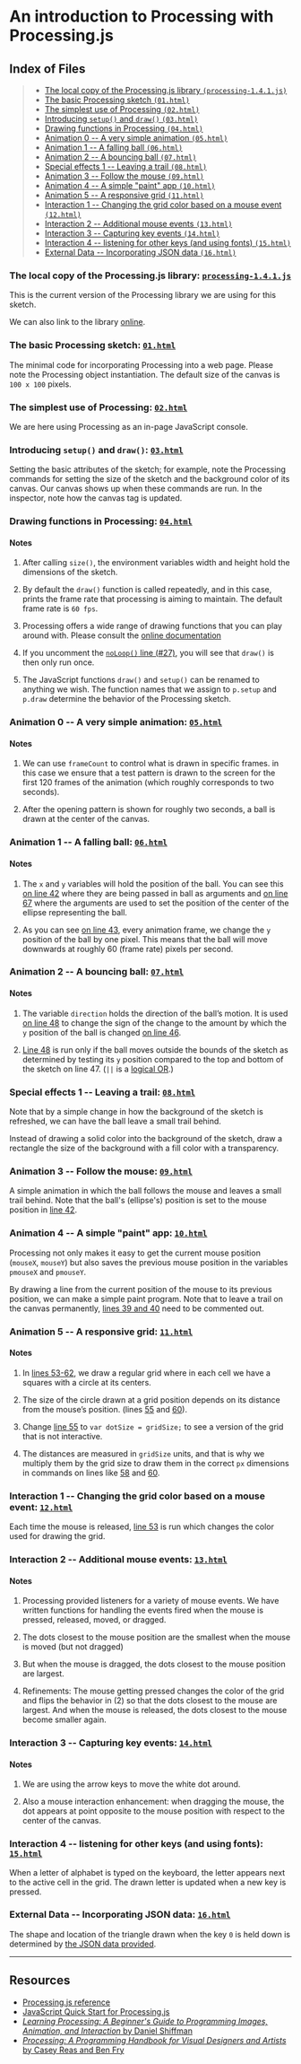 # An introduction to Processing with Processing.js

## Index of Files

> + [The local copy of the Processing.js library `(processing-1.4.1.js)`](#00)
> + [The basic Processing sketch `(01.html)`](#01)
> + [The simplest use of Processing `(02.html)`](#02)
> + [Introducing `setup()` and `draw()` `(03.html)`](#03)
> + [Drawing functions in Processing `(04.html)`](#04)
> + [Animation 0 -- A very simple animation `(05.html)`](#05)
> + [Animation 1 -- A falling ball `(06.html)`](#06)
> + [Animation 2 -- A bouncing ball `(07.html)`](#07)
> + [Special effects 1 -- Leaving a trail `(08.html)`](#08)
> + [Animation 3 -- Follow the mouse `(09.html)`](#09)
> + [Animation 4 -- A simple "paint" app `(10.html)`](#10)
> + [Animation 5 -- A responsive grid `(11.html)`](#11)
> + [Interaction 1 -- Changing the grid color based on a mouse event `(12.html)`](#12)
> + [Interaction 2 -- Additional mouse events `(13.html)`](#13)
> + [Interaction 3 -- Capturing key events `(14.html)`](#14)
> + [Interaction 4 -- listening for other keys (and using fonts) `(15.html)`](#15)
> + [External Data -- Incorporating JSON data `(16.html)`](#16)

### <a name='00'></a> The local copy of the Processing.js library: [`processing-1.4.1.js`](https://github.com/DGMD-E-15/Processing-Tutorial-01/blob/master/processing-1.4.1.js)

This is the current version of the Processing library we are using for this sketch.

We can also link to the library [online](https://github.com/downloads/processing-js/processing-js/processing-1.4.1.js).


### <a name='01'></a> The basic Processing sketch: [`01.html`](https://github.com/DGMD-E-15/Processing-Tutorial-01/blob/master/01.html)

The minimal code for incorporating Processing into a web page. Please note the Processing object instantiation. The default size of the canvas is `100 x 100` pixels.
 

### <a name='02'></a> The simplest use of Processing: [`02.html`](https://github.com/DGMD-E-15/Processing-Tutorial-01/blob/master/02.html)

We are here using Processing as an in-page JavaScript console.


### <a name='03'></a> Introducing `setup()` and `draw()`: [`03.html`](https://github.com/DGMD-E-15/Processing-Tutorial-01/blob/master/03.html)

Setting the basic attributes of the sketch; for example, note the Processing commands for setting the size of the sketch and the background color of its canvas. Our canvas shows up when these commands are run. In the inspector, note how the canvas tag is updated.


### <a name='04'></a> Drawing functions in Processing: [`04.html`](https://github.com/DGMD-E-15/Processing-Tutorial-01/blob/master/04.html)

#### Notes

1. After calling `size()`, the environment variables width and height hold the dimensions of the sketch.

2. By default the `draw()` function is called repeatedly, and in this case, prints the frame rate that processing is aiming to maintain. The default frame rate is `60 fps`.

3. Processing offers a wide range of drawing functions that you can play around with. Please consult the [online documentation](http://processingjs.org/reference/)

4. If you uncomment the [`noLoop()` line (#27)](https://github.com/DGMD-E-15/Processing-Tutorial-01/blob/master/04.html#L27), you will see that `draw()` is then only run once.

5. The JavaScript functions `draw()` and `setup()` can be renamed to anything we wish. The function names that we assign to `p.setup` and `p.draw` determine the behavior of the Processing sketch.


### <a name='05'></a> Animation 0 -- A very simple animation: [`05.html`](https://github.com/DGMD-E-15/Processing-Tutorial-01/blob/master/05.html)

#### Notes

1. We can use `frameCount` to control what is drawn in specific frames. in this case we ensure that a test pattern is drawn to the screen for the first 120 frames of the animation (which roughly corresponds to two seconds).

2. After the opening pattern is shown for roughly two seconds, a ball is drawn at the center of the canvas.


### <a name='06'></a> Animation 1 -- A falling ball: [`06.html`](https://github.com/DGMD-E-15/Processing-Tutorial-01/blob/master/06.html)

#### Notes

1. The `x` and `y` variables will hold the position of the ball. You can see this [on line 42](https://github.com/DGMD-E-15/Processing-Tutorial-01/blob/master/06.html#L42) where they are being passed in ball as arguments and [on line 67](https://github.com/DGMD-E-15/Processing-Tutorial-01/blob/master/06.html#L67) where the arguments are used to set the position of the center of the ellipse representing the ball.

2. As you can see [on line 43](https://github.com/DGMD-E-15/Processing-Tutorial-01/blob/master/06.html#L43), every animation frame, we change the `y` position of the ball by one pixel. This means that the ball will move downwards at roughly 60 (frame rate) pixels per second.


### <a name='07'></a> Animation 2 -- A bouncing ball: [`07.html`](https://github.com/DGMD-E-15/Processing-Tutorial-01/blob/master/07.html)

#### Notes

1. The variable `direction` holds the direction of the ball’s motion. It is used [on line 48](https://github.com/DGMD-E-15/Processing-Tutorial-01/blob/master/07.html#L48) to change the sign of the change to the amount by which the `y` position of the ball is changed [on line 46](https://github.com/DGMD-E-15/Processing-Tutorial-01/blob/master/07.html#L46).

2. [Line 48](https://github.com/DGMD-E-15/Processing-Tutorial-01/blob/master/07.html#L48) is run only if the ball moves outside the bounds of the sketch as determined by testing its `y` position compared to the top and bottom of the sketch on line 47. (`||` is a [logical OR](http://processingjs.org/learning/basic/logicaloperators/).)


### <a name='08'></a> Special effects 1 -- Leaving a trail: [`08.html`](https://github.com/DGMD-E-15/Processing-Tutorial-01/blob/master/08.html)

Note that by a simple change in how the background of the sketch is refreshed, we can have the ball leave a small trail behind. 

Instead of drawing a solid color into the background of the sketch, draw a rectangle the size of the background with a fill color with a transparency.


### <a name='09'></a> Animation 3 -- Follow the mouse: [`09.html`](https://github.com/DGMD-E-15/Processing-Tutorial-01/blob/master/09.html)

A simple animation in which the ball follows the mouse and leaves a small trail behind. Note that the ball's (ellipse's) position is set to the mouse position in [line 42](https://github.com/DGMD-E-15/Processing-Tutorial-01/blob/master/09.html#L42).


### <a name='10'></a> Animation 4 -- A simple "paint" app: [`10.html`](https://github.com/DGMD-E-15/Processing-Tutorial-01/blob/master/10.html)

Processing not only makes it easy to get the current mouse position (`mouseX`, `mouseY`) but also saves the previous mouse position in the variables `pmouseX` and `pmouseY`.

By drawing a line from the current position of the mouse to its previous position, we can make a simple paint program. Note that to leave a trail on the canvas permanently, [lines 39 and 40](https://github.com/DGMD-E-15/Processing-Tutorial-01/blob/master/10.html#L39-40) need to be commented out.


### <a name='11'></a> Animation 5 -- A responsive grid: [`11.html`](https://github.com/DGMD-E-15/Processing-Tutorial-01/blob/master/11.html)

#### Notes

1. In [lines 53-62](https://github.com/DGMD-E-15/Processing-Tutorial-01/blob/master/11.html#L53-62), we draw a regular grid where in each cell we have a squares with a circle at its centers.

2. The size of the circle drawn at a grid position depends on its distance from the mouse’s position. (lines [55](https://github.com/DGMD-E-15/Processing-Tutorial-01/blob/master/11.html#L55) and [60](https://github.com/DGMD-E-15/Processing-Tutorial-01/blob/master/11.html#L60)).

3. Change [line 55](https://github.com/DGMD-E-15/Processing-Tutorial-01/blob/master/11.html#L55) to `var dotSize = gridSize;` to see a version of the grid that is not interactive.

4. The distances are measured in `gridSize` units, and that is why we multiply them by the grid size to draw them in the correct `px` dimensions in commands on lines like [58](https://github.com/DGMD-E-15/Processing-Tutorial-01/blob/master/11.html#L58) and [60](https://github.com/DGMD-E-15/Processing-Tutorial-01/blob/master/11.html#L60).


### <a name='12'></a> Interaction 1 -- Changing the grid color based on a mouse event: [`12.html`](https://github.com/DGMD-E-15/Processing-Tutorial-01/blob/master/12.html)

Each time the mouse is released, [line 53](https://github.com/DGMD-E-15/Processing-Tutorial-01/blob/master/12.html#L53) is run which changes the color used for drawing the grid.


### <a name='13'></a> Interaction 2 -- Additional mouse events: [`13.html`](https://github.com/DGMD-E-15/Processing-Tutorial-01/blob/master/13.html)

#### Notes

1. Processing provided listeners for a variety of mouse events. We have written functions for handling the events fired when the mouse is pressed, released, moved, or dragged.

2. The dots closest to the mouse position are the smallest when the mouse is moved (but not dragged)

3. But when the mouse is dragged, the dots closest to the mouse position are largest.

4. Refinements: The mouse getting pressed changes the color of the grid and flips the behavior in (2) so that the dots closest to the mouse are largest. And when the mouse is released, the dots closest to the mouse become smaller again.


### <a name='14'></a> Interaction 3 -- Capturing key events: [`14.html`](https://github.com/DGMD-E-15/Processing-Tutorial-01/blob/master/14.html)

#### Notes

1. We are using the arrow keys to move the white dot around.

2. Also a mouse interaction enhancement: when dragging the mouse, the dot appears at point opposite to the mouse position with respect to the center of the canvas.


### <a name='15'></a> Interaction 4 -- listening for other keys (and using fonts): [`15.html`](https://github.com/DGMD-E-15/Processing-Tutorial-01/blob/master/15.html)

When a letter of alphabet is typed on the keyboard, the letter appears next to the active cell in the grid. The drawn letter is updated when a new key is pressed.


### <a name='16'></a> External Data -- Incorporating JSON data: [`16.html`](https://github.com/DGMD-E-15/Processing-Tutorial-01/blob/master/16.html)

The shape and location of the triangle drawn when the key `0` is held down is determined by [the JSON data provided](https://github.com/DGMD-E-15/Processing-Tutorial-01/blob/master/16.html#L26-30).

---

## Resources

+ [Processing.js reference](http://processingjs.org/reference/)
+ [JavaScript Quick Start for Processing.js](http://processingjs.org/articles/jsQuickStart.html)
+ [_Learning Processing: A Beginner's Guide to Programming Images, Animation, and Interaction_ by Daniel Shiffman](http://www.learningprocessing.com/)
+ [_Processing: A Programming Handbook for Visual Designers and Artists_ by Casey Reas and Ben Fry](https://mitpress.mit.edu/books/processing)